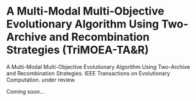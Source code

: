 # A Multi-Modal Multi-Objective Evolutionary Algorithm Using Two-Archive and Recombination Strategies (TriMOEA-TA&R)
A Multi-Modal Multi-Objective Evolutionary Algorithm Using Two-Archive and Recombination Strategies. IEEE Transactions on Evolutionary Computation. under review.

Coming soon...
